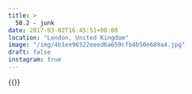 ```yaml
---
title: >
  50.2 - junk
date: 2017-03-02T16:45:51+00:00
location: "London, United Kingdom"
image: "/img/4b1ee96522eeed6a659cfb4b50e689a4.jpg"
draft: false
instagram: true
---
```


{{<photo src="/img/4b1ee96522eeed6a659cfb4b50e689a4.jpg">}}
